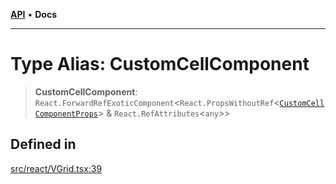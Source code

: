 [**API**](../../API.md) • **Docs**

***

# Type Alias: CustomCellComponent

> **CustomCellComponent**: `React.ForwardRefExoticComponent`\<`React.PropsWithoutRef`\<[`CustomCellComponentProps`](../interfaces/CustomCellComponentProps.md)\> & `React.RefAttributes`\<`any`\>\>

## Defined in

[src/react/VGrid.tsx:39](https://github.com/inokawa/virtua/blob/50ec6f005e6f27fd2512c1baa8c41e50e75c3f1e/src/react/VGrid.tsx#L39)
